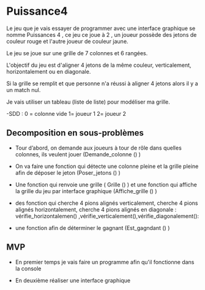 # Puissance4
Le jeu que je vais essayer de programmer avec une interface graphique se nomme Puissances 4 , ce jeu ce joue à 2 , un joueur possède des jetons de couleur rouge et l'autre joueur de couleur jaune.

Le jeu se joue sur une grille de 7 colonnes et 6 rangées.


L'objectif du jeu est d'aligner 4 jetons de la même couleur, verticalement, horizontalement ou en diagonale.


Si la grille se remplit et que personne n'a réussi à aligner 4 jetons alors il y a un match nul.


Je vais utiliser un tableau (liste de liste) pour modéliser ma grille.



-SDD : 0 = colonne vide  1= joueur 1 2= joueur 2
## Decomposition en sous-problèmes
- Tour d’abord, on demande aux joueurs à tour de rôle dans quelles colonnes, ils veulent jouer (Demande_colonne () )

- On va faire une fonction qui détecte une colonne pleine et la grille pleine afin de déposer le jeton (Poser_jetons () )

- Une fonction qui renvoie une grille ( Grille () ) et une fonction qui affiche la grille du jeu par interface graphique (Affiche_grille () )

- des fonction qui cherche 4 pions alignés verticalement, cherche 4 pions alignés horizontalement, cherche 4 pions alignés en diagonale : vérifie_horizontalemen() ,vérifie_verticalement(),vérifie_diagonalement():

- une fonction afin de déterminer le gagnant (Est_gagndant () )

## MVP

- En premier temps je vais faire un programme afin qu'il fonctionne dans la console  

- En deuxième réaliser une interface graphique 


